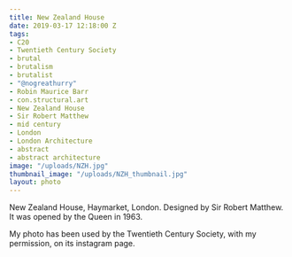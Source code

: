 ```yaml
---
title: New Zealand House
date: 2019-03-17 12:18:00 Z
tags:
- C20
- Twentieth Century Society
- brutal
- brutalism
- brutalist
- "@nogreathurry"
- Robin Maurice Barr
- con.structural.art
- New Zealand House
- Sir Robert Matthew
- mid century
- London
- London Architecture
- abstract
- abstract architecture
image: "/uploads/NZH.jpg"
thumbnail_image: "/uploads/NZH_thumbnail.jpg"
layout: photo
---
```


New Zealand House, Haymarket, London. Designed by Sir Robert Matthew. It was opened by the Queen in 1963.

My photo has been used by the Twentieth Century Society, with my permission, on its instagram page. 